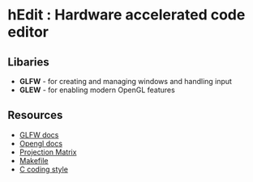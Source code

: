 # hEdit : Hardware accelerated code editor

## Libaries

- **GLFW** - for creating and managing windows and handling input
- **GLEW** - for enabling modern OpenGL features
<!-- - **CGLM** - for maths / matrices -->

## Resources

- [GLFW docs](https://www.glfw.org/documentation.html)
- [Opengl docs](docs.gl)
- [Projection Matrix](http://www.songho.ca/opengl/gl_projectionmatrix.html)
- [Makefile](https://www.cs.colby.edu/maxwell/courses/tutorials/maketutor/)
- [C coding style](https://www.doc.ic.ac.uk/lab/cplus/cstyle.html)